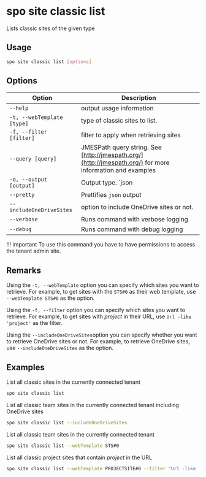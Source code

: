 # spo site classic list

Lists classic sites of the given type

## Usage

```sh
spo site classic list [options]
```

## Options

Option|Description
------|-----------
`--help`|output usage information
`-t, --webTemplate [type]`|type of classic sites to list.
`-f, --filter [filter]`|filter to apply when retrieving sites
`--query [query]`|JMESPath query string. See [http://jmespath.org/](http://jmespath.org/) for more information and examples
`-o, --output [output]`|Output type. `json|text`. Default `text`
`--pretty`|Prettifies `json` output
`--includeOneDriveSites`|option to include OneDrive sites or not.
`--verbose`|Runs command with verbose logging
`--debug`|Runs command with debug logging

!!! important
    To use this command you have to have permissions to access the tenant admin site.

## Remarks

Using the `-t, --webTemplate` option you can specify which sites you want to retrieve. For example, to get sites with the `STS#0` as their web template, use `--webTemplate STS#0` as the option.

Using the `-f, --filter` option you can specify which sites you want to retrieve. For example, to get sites with _project_ in their URL, use `Url -like 'project'` as the filter.

Using the `--includeOneDriveSites`option you can specify whether you want to retrieve OneDrive sites or not. For example, to retrieve OneDrive sites, use `--includeOneDriveSites` as the option.

## Examples

List all classic sites in the currently connected tenant

```sh
spo site classic list
```

List all classic team sites in the currently connected tenant including OneDrive sites

```sh
spo site classic list --includeOneDriveSites
```

List all classic team sites in the currently connected tenant

```sh
spo site classic list --webTemplate STS#0
```

List all classic project sites that contain _project_ in the URL

```sh
spo site classic list --webTemplate PROJECTSITE#0 --filter "Url -like 'project'"
```
